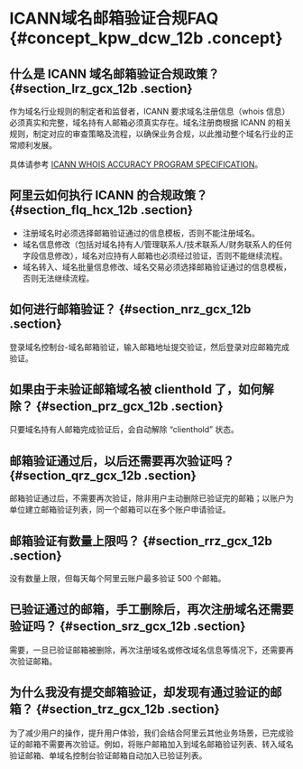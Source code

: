 # ICANN域名邮箱验证合规FAQ {#concept_kpw_dcw_12b .concept}

## 什么是 ICANN 域名邮箱验证合规政策？ {#section_lrz_gcx_12b .section}

作为域名行业规则的制定者和监督者，ICANN 要求域名注册信息（whois 信息）必须真实和完整，域名持有人邮箱必须真实存在。域名注册商根据 ICANN 的相关规则，制定对应的审查策略及流程，以确保业务合规，以此推动整个域名行业的正常顺利发展。

具体请参考 [ICANN WHOIS ACCURACY PROGRAM SPECIFICATION](https://www.icann.org/resources/pages/approved-with-specs-2013-09-17-en#whois-accuracy)。

## 阿里云如何执行 ICANN 的合规政策？ {#section_flq_hcx_12b .section}

-   注册域名时必须选择邮箱验证通过的信息模板，否则不能注册域名。
-   域名信息修改（包括对域名持有人/管理联系人/技术联系人/财务联系人的任何字段信息修改），域名对应持有人邮箱也必须经过验证，否则不能继续流程。
-   域名转入、域名批量信息修改、域名交易必须选择邮箱验证通过的信息模板，否则无法继续流程。

## 如何进行邮箱验证？ {#section_nrz_gcx_12b .section}

登录域名控制台-域名邮箱验证，输入邮箱地址提交验证，然后登录对应邮箱完成验证。

## 如果由于未验证邮箱域名被 clienthold 了，如何解除？ {#section_prz_gcx_12b .section}

只要域名持有人邮箱完成验证后，会自动解除 “clienthold” 状态。

## 邮箱验证通过后，以后还需要再次验证吗？ {#section_qrz_gcx_12b .section}

邮箱验证通过后，不需要再次验证，除非用户主动删除已验证完的邮箱；以账户为单位建立邮箱验证列表，同一个邮箱可以在多个账户申请验证。

## 邮箱验证有数量上限吗？ {#section_rrz_gcx_12b .section}

没有数量上限，但每天每个阿里云账户最多验证 500 个邮箱。

## 已验证通过的邮箱，手工删除后，再次注册域名还需要验证吗？ {#section_srz_gcx_12b .section}

需要，一旦已验证邮箱被删除，再次注册域名或修改域名信息等情况下，还需要再次验证邮箱。

## 为什么我没有提交邮箱验证，却发现有通过验证的邮箱？ {#section_trz_gcx_12b .section}

为了减少用户的操作，提升用户体验，我们会结合阿里云其他业务场景，已完成验证的邮箱不需要再次验证。例如，将账户邮箱加入到域名邮箱验证列表、转入域名验证邮箱、单域名控制台验证邮箱自动加入已验证列表。

